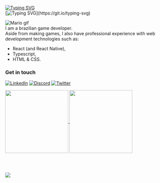 [![Typing SVG](https://readme-typing-svg.herokuapp.com?font=Pixelify+Sans&size=32&duration=2000&pause=1000&color=0086F7&vCenter=true&repeat=false&random=false&width=435&lines=Hello!+I+am+Lucas)](https://git.io/typing-svg) <br/>
[![Typing SVG](https://readme-typing-svg.herokuapp.com?font=Pixelify+Sans&size=32&duration=2000&pause=1000&color=0086F7&vCenter=true&random=false&width=435&lines=I+am+a+Game+Programmer;With+web+development+skills;A+team+player;Started+with+HTML%2C+CSS%2C+JS+;Then+React+%26+Typescript;And+now+with+C%23+and+Unity;I+MAKE+GAMES!)](https://git.io/typing-svg)

<img alt="Mario gif" src="https://media.giphy.com/media/12oufCB0MyZ1Go/giphy.gif"/> <br/>
I am a brazilian game developer. <br/>
Aside from making games, I also have professional experience with web development technologies such as: 
- React (and React Native),
- Typescript,
- HTML & CSS.

### Get in touch

[<img alt="LinkedIn" src="https://img.shields.io/badge/linkedin%20-%230077B5.svg?&style=for-the-badge&logo=linkedin&logoColor=white"/>](https://www.linkedin.com/in/lucas-liuti/)
[<img alt="Discord" src="https://img.shields.io/badge/Discord-5865F2?style=for-the-badge&logo=discord&logoColor=white"/>](https://discord.com/users/474322061595115520)
[<img alt="Twitter" src="https://img.shields.io/badge/Twitter-1DA1F2?style=for-the-badge&logo=twitter&logoColor=white"/>](https://twitter.com/liuti_dev/)

<a href="https://github.com/anuraghazra/convoychat">
  <img height=200 align="center" src="https://streak-stats.demolab.com?user=lliuti&theme=blue-navy&hide_border=true&border_radius=10&date_format=j%20M%5B%20Y%5D" />
</a>
<a href="https://github.com/anuraghazra/convoychat">
  <img height=200 align="center" src="https://github-readme-stats.vercel.app/api/top-langs?username=lliuti&layout=compact&hide_border=true&theme=blue_navy&langs_count=8&card_width=320" />
</a>

<br/><br/>

![](https://visitor-badge.laobi.icu/badge?page_id=lliuti.lliuti)
